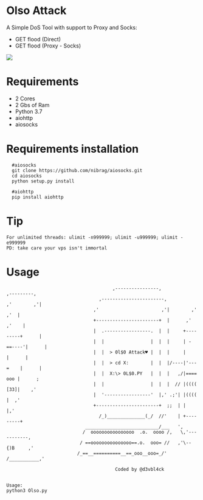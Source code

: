 # Olso Attack
A Simple DoS Tool with support to Proxy and Socks:
  * GET flood (Direct)
  * GET flood (Proxy - Socks)

![](https://i.imgur.com/XzHJYch.png)

# Requirements
 * 2 Cores
 * 2 Gbs of Ram
 * Python 3.7
 * aiohttp
 * aiosocks

# Requirements installation
```
  #aiosocks
  git clone https://github.com/nibrag/aiosocks.git
  cd aiosocks
  python setup.py install

  #aiohttp
  pip install aiohttp

```

# Tip
```
For unlimited threads: ulimit -n999999; ulimit -u999999; ulimit -e999999
PD: take care your vps isn't immortal
```

# Usage
```
                                       ,----------------,               ,---------,
                                  ,-----------------------,           ,'        ,'|
                                ,'                       ,'|        ,'        ,'  |
                                +-----------------------+  |      ,'        ,'    |
                                |  .-----------------.  |  |     +---------+      |
                                |  |                 |  |  |     | -==----'|      |
                                |  |  > 0l$0 Attack♥ |  |  |     |         |      |
                                |  |  > cd X:        |  |  |/----|'---=    |      |
                                |  |  X:\> 0L$0.PY   |  |  |   ,/|==== ooo |      ;
                                |  |                 |  |  |  // |(((( [33]|    ,'
                                |  '-----------------'  |,' .;'| |((((     |  ,'
                                +-----------------------+  ;;  | |         |,'
                                  /_)______________(_/  //'    | +---------+
                             ___________________________/___   ',
                            /  oooooooooooooooo  .o.  oooo /,   \,'-----------,
                           / ==ooooooooooooooo==.o.  ooo= //   ,'\--{)B     ,'
                          /_==__==========__==_ooo__ooo=_/'   /___________,'

                                        Coded by @d3vbl4ck


Usage:
python3 Olso.py
```
